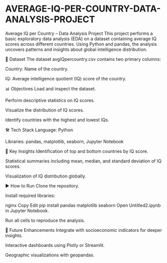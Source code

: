 # AVERAGE-IQ-PER-COUNTRY-DATA-ANALYSIS-PROJECT
Average IQ per Country – Data Analysis Project
This project performs a basic exploratory data analysis (EDA) on a dataset containing average IQ scores across different countries. Using Python and pandas, the analysis uncovers patterns and insights about global intelligence distribution.

📂 Dataset
The dataset avgIQpercountry.csv contains two primary columns:

Country: Name of the country.

IQ: Average intelligence quotient (IQ) score of the country.

📊 Objectives
Load and inspect the dataset.

Perform descriptive statistics on IQ scores.

Visualize the distribution of IQ scores.

Identify countries with the highest and lowest IQs.

🛠 Tech Stack
Language: Python

Libraries: pandas, matplotlib, seaborn, Jupyter Notebook

📝 Key Insights
Identification of top and bottom countries by IQ score.

Statistical summaries including mean, median, and standard deviation of IQ scores.

Visualization of IQ distribution globally.

▶️ How to Run
Clone the repository.

Install required libraries:

nginx
Copy
Edit
pip install pandas matplotlib seaborn
Open Untitled2.ipynb in Jupyter Notebook.

Run all cells to reproduce the analysis.

📌 Future Enhancements
Integrate with socioeconomic indicators for deeper insights.

Interactive dashboards using Plotly or Streamlit.

Geographic visualizations with geopandas.
